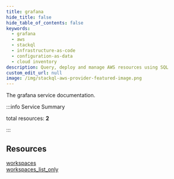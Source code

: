 ```yaml
---
title: grafana
hide_title: false
hide_table_of_contents: false
keywords:
  - grafana
  - aws
  - stackql
  - infrastructure-as-code
  - configuration-as-data
  - cloud inventory
description: Query, deploy and manage AWS resources using SQL
custom_edit_url: null
image: /img/stackql-aws-provider-featured-image.png
---
```


The grafana service documentation.

:::info Service Summary

<div class="row">
<div class="providerDocColumn">
<span>total resources:&nbsp;<b>2</b></span><br />
</div>
</div>

:::

## Resources
<div class="row">
<div class="providerDocColumn">
<a href="/services/grafana/workspaces/">workspaces</a>
</div>
<div class="providerDocColumn">
<a href="/services/grafana/workspaces_list_only/">workspaces_list_only</a>
</div>
</div>